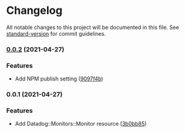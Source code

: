 # Changelog

All notable changes to this project will be documented in this file. See [standard-version](https://github.com/conventional-changelog/standard-version) for commit guidelines.

### [0.0.2](https://github.com/NomadBlacky/cdk-datadog-resources/compare/v0.0.1...v0.0.2) (2021-04-27)


### Features

* Add NPM publish setting ([9097f4b](https://github.com/NomadBlacky/cdk-datadog-resources/commit/9097f4b76d02a4b3525bd115b4e626ed432fadc6))

### 0.0.1 (2021-04-27)


### Features

* Add Datadog::Monitors::Monitor resource ([3b0bb85](https://github.com/NomadBlacky/cdk-datadog-resources/commit/3b0bb85eb2c61f3cf569f1bf9e7ca69508ca9969))
